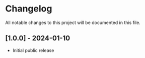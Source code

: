 # Changelog
All notable changes to this project will be documented in this file.


## [1.0.0] - 2024-01-10

- Initial public release
